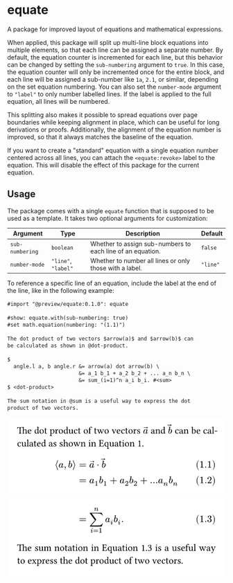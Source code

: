 # equate
A package for improved layout of equations and mathematical expressions.

When applied, this package will split up multi-line block equations into multiple elements, so that each line can be assigned a separate number. By default, the equation counter is incremented for each line, but this behavior can be changed by setting the `sub-numbering` argument to `true`. In this case, the equation counter will only be incremented once for the entire block, and each line will be assigned a sub-number like `1a`, `2.1`, or similar, depending on the set equation numbering. You can also set the `number-mode` argument to `"label"` to only number labelled lines. If the label is applied to the full equation, all lines will be numbered.

This splitting also makes it possible to spread equations over page boundaries while keeping alignment in place, which can be useful for long derivations or proofs. Additionally, the alignment of the equation number is improved, so that it always matches the baseline of the equation.

If you want to create a "standard" equation with a single equation number centered across all lines, you can attach the `<equate:revoke>` label to the equation. This will disable the effect of this package for the current equation.

## Usage
The package comes with a single `equate` function that is supposed to be used as a template. It takes two optional arguments for customization:

| Argument        | Type                | Description                                                | Default  |
| --------------- | ------------------- | ---------------------------------------------------------- | -------- |
| `sub-numbering` | `boolean`           | Whether to assign sub-numbers to each line of an equation. | `false`  |
| `number-mode`   | `"line"`, `"label"` | Whether to number all lines or only those with a label.    | `"line"` |

To reference a specific line of an equation, include the label at the end of the line, like in the following example:

```typ
#import "@preview/equate:0.1.0": equate

#show: equate.with(sub-numbering: true)
#set math.equation(numbering: "(1.1)")

The dot product of two vectors $arrow(a)$ and $arrow(b)$ can
be calculated as shown in @dot-product.

$
  angle.l a, b angle.r &= arrow(a) dot arrow(b) \
                       &= a_1 b_1 + a_2 b_2 + ... a_n b_n \
                       &= sum_(i=1)^n a_i b_i. #<sum>
$ <dot-product>

The sum notation in @sum is a useful way to express the dot
product of two vectors.
```

![Result of example code (page 1).](assets/example-1.svg)  
![Result of example code (page 2).](assets/example-2.svg)
